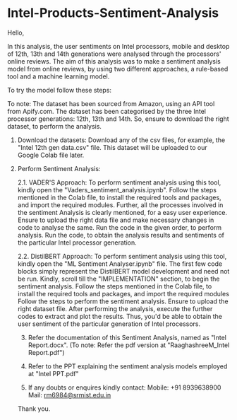 # Intel-Products-Sentiment-Analysis

Hello, 

In this analysis, the user sentiments on Intel processors, mobile and desktop of 12th, 13th and 14th generations were analysed through the processors' online reviews. The aim of this analysis was to make a sentiment analysis model from online reviews, by using two different approaches, a rule-based tool and a machine learning model. 

To try the model follow these steps:

To note:
  The dataset has been sourced from Amazon, using an API tool from Apify.com.
  The dataset has been categorised by the three Intel processor generations: 12th, 13th and 14th.
  So, ensure to download the right dataset, to perform the analysis.
  
1. Download the datasets:
     Download any of the csv files, for example, the "Intel 12th gen data.csv" file.
     This dataset will be uploaded to our Google Colab file later.

2. Perform Sentiment Analysis:
   
   2.1. VADER'S Approach:
       To perform sentiment analysis using this tool, kindly open the "Vaders_sentiment_analysis.ipynb".
       Follow the steps mentioned in the Colab file, to install the required tools and packages, and import the required modules.
       Further, all the processes involved in the sentiment Analysis is clearly mentioned, for a easy user experience.
       Ensure to upload the right data file and make necessary changes in code to analyse the same.
       Run the code in the given order, to perform analysis.
       Run the code, to obtain the analysis results and sentiments of the particular Intel processor generation.

   2.2. DistilBERT Approach:
       To perform sentiment analysis using this tool, kindly open the "ML Sentiment Analyser.ipynb" file.
       The first few code blocks simply represent the DistilBERT model development and need not be run.
       Kindly, scroll till the "IMPLEMENTATION" section, to begin the sentiment analysis.
       Follow the steps mentioned in the Colab file, to install the required tools and packages, and import the required modules
       Follow the steps to perform the sentiment analysis.
       Ensure to upload the right dataset file.
       After performing the analysis, execute the further codes to extract and plot the results.
       Thus, you'd be able to obtain the user sentiment of the particular generation of Intel processors.

   3. Refer the documentation of this Sentiment Analysis, named as "Intel Report.docx".
      (To note: Refer the pdf version at "RaaghashreeM_Intel Report.pdf")

   4. Refer to the PPT explaining the sentiment analysis models employed at "Intel PPT.pdf"
  
   5. If any doubts or enquires kindly contact:
      Mobile: +91 8939638900
      Mail: rm6984@srmist.edu.in

   Thank you.

